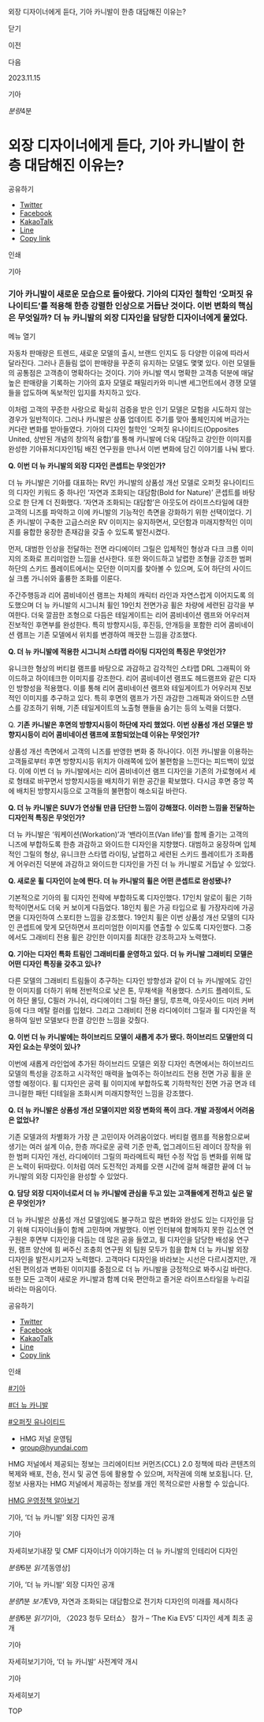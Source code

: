 외장 디자이너에게 듣다, 기아 카니발이 한층 대담해진 이유는?






닫기

이전

다음

2023.11.15

기아


*분량*4분

# 외장 디자이너에게 듣다, 기아 카니발이 한층 대담해진 이유는?

공유하기

* [Twitter](# "새창으로 열림")
* [Facebook](# "새창으로 열림")
* [KakaoTalk](# "새창으로 열림")
* [Line](# "새창으로 열림")
* [Copy link](#)

인쇄

기아



### 기아 카니발이 새로운 모습으로 돌아왔다. 기아의 디자인 철학인 ‘오퍼짓 유나이티드’를 적용해 한층 강렬한 인상으로 거듭난 것이다. 이번 변화의 핵심은 무엇일까? 더 뉴 카니발의 외장 디자인을 담당한 디자이너에게 물었다.

메뉴 열기



자동차 판매량은 트렌드, 새로운 모델의 출시, 브랜드 인지도 등 다양한 이유에 따라서 달라진다. 그러나 흔들림 없이 판매량을 꾸준히 유지하는 모델도 몇몇 있다. 이런 모델들의 공통점은 고객층이 명확하다는 것이다. 기아 카니발 역시 명확한 고객층 덕분에 매달 높은 판매량을 기록하는 기아의 효자 모델로 패밀리카와 미니밴 세그먼트에서 경쟁 모델들을 압도하며 독보적인 입지를 차지하고 있다.

이처럼 고객의 꾸준한 사랑으로 확실히 검증을 받은 인기 모델은 모험을 시도하지 않는 경우가 일반적이다. 그러나 카니발은 상품 업데이트 주기를 맞아 풀체인지에 버금가는 커다란 변화를 받아들였다. 기아의 디자인 철학인 ‘오퍼짓 유나이티드(Opposites United, 상반된 개념의 창의적 융합)’를 통해 카니발에 더욱 대담하고 강인한 이미지를 완성한 기아퓨처디자인1팀 배진 연구원을 만나서 이번 변화에 담긴 이야기를 나눠 봤다.



**Q. 이번 더 뉴 카니발의 외장 디자인 콘셉트는 무엇인가?**

더 뉴 카니발은 기아를 대표하는 RV인 카니발의 상품성 개선 모델로 오퍼짓 유나이티드의 디자인 키워드 중 하나인 ‘자연과 조화되는 대담함(Bold for Nature)’ 콘셉트를 바탕으로 한 단계 더 진화했다. ‘자연과 조화되는 대담함’은 아웃도어 라이프스타일에 대한 고객의 니즈를 파악하고 이에 카니발의 기능적인 측면을 강화하기 위한 선택이었다. 기존 카니발이 구축한 고급스러운 RV 이미지는 유지하면서, 모던함과 미래지향적인 이미지를 융합한 웅장한 존재감을 갖출 수 있도록 발전시켰다.

먼저, 대범한 인상을 전달하는 전면 라디에이터 그릴은 입체적인 형상과 다크 크롬 이미지의 조화로 프리미엄한 느낌을 선사한다. 또한 와이드하고 날렵한 조형을 강조한 범퍼 하단의 스키드 플레이트에서는 모던한 이미지를 찾아볼 수 있으며, 도어 하단의 사이드실 크롬 가니쉬와 훌륭한 조화를 이룬다.

주간주행등과 리어 콤비네이션 램프는 차체의 캐릭터 라인과 자연스럽게 이어지도록 의도했으며 더 뉴 카니발의 시그니처 휠인 19인치 전면가공 휠은 차량에 세련된 감각을 부여한다. 더욱 깔끔한 조형으로 다듬은 테일게이트는 리어 콤비네이션 램프와 어우러져 진보적인 후면부를 완성한다. 특히 방향지시등, 후진등, 안개등을 포함한 리어 콤비네이션 램프는 기존 모델에서 위치를 변경하여 깨끗한 느낌을 강조했다.

**Q. 더 뉴 카니발에 적용한 시그니처 스타맵 라이팅 디자인의 특징은 무엇인가?**

유니크한 형상의 버티컬 램프를 바탕으로 과감하고 감각적인 스타맵 DRL 그래픽이 와이드하고 하이테크한 이미지를 강조한다. 리어 콤비네이션 램프도 헤드램프와 같은 디자인 방향성을 적용했다. 이를 통해 리어 콤비네이션 램프와 테일게이트가 어우러져 진보적인 이미지를 추구하고 있다. 특히 후면의 램프가 가진 과감한 그래픽과 와이드한 스탠스를 강조하기 위해, 기존 테일게이트의 노출형 핸들을 숨기는 등의 노력을 더했다.



Q. **기존 카니발은 후면의 방향지시등이 하단에 자리 했었다. 이번 상품성 개선 모델은 방향지시등이 리어 콤비네이션 램프에 포함되었는데 이유는 무엇인가?**

상품성 개선 측면에서 고객의 니즈를 반영한 변화 중 하나이다. 이전 카니발을 이용하는 고객들로부터 후면 방향지시등 위치가 아래쪽에 있어 불편함을 느낀다는 피드백이 있었다. 이에 이번 더 뉴 카니발에서는 리어 콤비네이션 램프 디자인을 기존의 가로형에서 세로 형태로 바꾸면서 방향지시등을 배치하기 위한 공간을 확보했다. 다시금 후면 중앙 쪽에 배치된 방향지시등으로 고객들의 불편함이 해소되길 바란다.

**Q. 더 뉴 카니발은 SUV가 연상될 만큼 단단한 느낌이 강해졌다. 이러한 느낌을 전달하는 디자인적 특징은 무엇인가?**

더 뉴 카니발은 ‘워케이션(Workation)’과 ‘밴라이프(Van life)’를 함께 즐기는 고객의 니즈에 부합하도록 한층 과감하고 와이드한 디자인을 지향했다. 대범하고 웅장하며 입체적인 그릴의 형상, 유니크한 스타맵 라이팅, 날렵하고 세련된 스키드 플레이트가 조화롭게 어우러진 덕분에 과감하고 와이드한 디자인을 가진 더 뉴 카니발로 거듭날 수 있었다.

**Q. 새로운 휠 디자인이 눈에 띈다. 더 뉴 카니발의 휠은 어떤 콘셉트로 완성됐나?**

기본적으로 기아의 휠 디자인 전략에 부합하도록 디자인했다. 17인치 알로이 휠은 기하학적이면서도 더욱 커 보이게 다듬었다. 18인치 휠은 가공 타입으로 휠 가장자리에 가공 면을 디자인하여 스포티한 느낌을 강조했다. 19인치 휠은 이번 상품성 개선 모델의 디자인 콘셉트에 맞게 모던하면서 프리미엄한 이미지를 연출할 수 있도록 디자인했다. 그중에서도 그래비티 전용 휠은 강인한 이미지를 최대한 강조하고자 노력했다.



**Q. 기아는 디자인 특화 트림인 그래비티를 운영하고 있다. 더 뉴 카니발 그래비티 모델은 어떤 디자인 특징을 갖추고 있나?**

다른 모델의 그래비티 트림들이 추구하는 디자인 방향성과 같이 더 뉴 카니발에도 강인한 이미지를 더하기 위해 전반적으로 낮은 톤, 무채색을 적용했다. 스키드 플레이트, 도어 하단 몰딩, C필러 가니쉬, 라디에이터 그릴 하단 몰딩, 루프랙, 아웃사이드 미러 커버 등에 다크 메탈 컬러를 입혔다. 그리고 그래비티 전용 라디에이터 그릴과 휠 디자인을 적용하여 일반 모델보다 한결 강인한 느낌을 갖췄다.

**Q. 이번 더 뉴 카니발에는 하이브리드 모델이 새롭게 추가 됐다. 하이브리드 모델만의 디자인 요소는 무엇이 있나?**

이번에 새롭게 라인업에 추가된 하이브리드 모델은 외장 디자인 측면에서는 하이브리드 모델의 특성을 강조하고 시각적인 매력을 높여주는 하이브리드 전용 전면 가공 휠을 운영할 예정이다. 휠 디자인은 공력 휠 이미지에 부합하도록 기하학적인 전면 가공 면과 테크니컬한 패턴 디테일을 조화시켜 미래지향적인 느낌을 강조했다.

**Q. 더 뉴 카니발은 상품성 개선 모델이지만 외장 변화의 폭이 크다. 개발 과정에서 어려움은 없었나?**

기존 모델과의 차별화가 가장 큰 고민이자 어려움이었다. 버티컬 램프를 적용함으로써 생기는 여러 설계 이슈, 한층 까다로운 공력 기준 만족, 업그레이드된 레이더 장착을 위한 범퍼 디자인 개선, 라디에이터 그릴의 파라메트릭 패턴 수정 작업 등 변화를 위해 많은 노력이 뒤따랐다. 이처럼 여러 도전적인 과제를 오랜 시간에 걸쳐 해결한 끝에 더 뉴 카니발의 외장 디자인을 완성할 수 있었다.

**Q. 담당 외장 디자이너로서 더 뉴 카니발에 관심을 두고 있는 고객들에게 전하고 싶은 말은 무엇인가?**

더 뉴 카니발은 상품성 개선 모델임에도 불구하고 많은 변화와 완성도 있는 디자인을 담기 위해 디자이너들이 함께 고민하며 개발했다. 이번 인터뷰에 함께하지 못한 김소연 연구원은 후면부 디자인을 다듬는 데 많은 공을 들였고, 휠 디자인을 담당한 배성웅 연구원, 램프 양산에 힘 써주신 조충희 연구원 외 팀원 모두가 힘을 합쳐 더 뉴 카니발 외장 디자인을 발전시키고자 노력했다. 고객마다 디자인을 바라보는 시선은 다르시겠지만, 개선된 편의성과 변화된 이미지를 중점으로 더 뉴 카니발을 긍정적으로 봐주시길 바란다. 또한 모든 고객이 새로운 카니발과 함께 더욱 편안하고 즐거운 라이프스타일을 누리길 바라는 마음이다.



공유하기

* [Twitter](# "새창으로 열림")
* [Facebook](# "새창으로 열림")
* [KakaoTalk](# "새창으로 열림")
* [Line](# "새창으로 열림")
* [Copy link](#)

인쇄

[#기아](/tag/723)

[#더 뉴 카니발](/tag/2839)

[#오퍼짓 유나이티드](/tag/1518)



* HMG 저널 운영팀
* [group@hyundai.com](mailto:group@hyundai.com)

HMG 저널에서 제공되는 정보는 크리에이티브 커먼즈(CCL) 2.0 정책에 따라 콘텐츠의 복제와 배포, 전송, 전시 및 공연 등에 활용할 수 있으며, 저작권에 의해 보호됩니다.
단, 정보 사용자는 HMG 저널에서 제공하는 정보를 개인 목적으로만 사용할 수 있습니다.

[HMG 운영정책 알아보기](/footer/operationRegist)

기아, ‘더 뉴 카니발’ 외장 디자인 공개

기아

 자세히보기내장 및 CMF 디자이너가 이야기하는 더 뉴 카니발의 인테리어 디자인

*분량*6분 *읽기*[동영상]

기아, ‘더 뉴 카니발’ 외장 디자인 공개

*분량*1분 *보기*EV9, 자연과 조화되는 대담함으로 전기차 디자인의 미래를 제시하다

*분량*6분 *읽기*기아, 〈2023 청두 모터쇼〉 참가 – ‘The Kia EV5’ 디자인 세계 최초 공개

기아

 자세히보기기아, ‘더 뉴 카니발’ 사전계약 개시

기아

 자세히보기

TOP